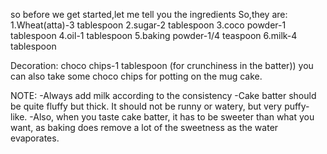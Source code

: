 so before we get started,let me tell you the ingredients
So,they are:
1.Wheat(atta)-3 tablespoon
2.sugar-2 tablespoon
3.coco powder-1 tablespoon
4.oil-1 tablespoon
5.baking powder-1/4 teaspoon
6.milk-4 tablespoon

Decoration:
choco chips-1 tablespoon (for crunchiness in the batter))
you can also take some choco chips for potting on the mug cake.

NOTE: 
-Always add milk according to the consistency
-Cake batter should be quite fluffy but thick. It should not be runny or watery, but very puffy-like.
-Also, when you taste cake batter, it has to be sweeter than what you want, as baking does remove a lot of the sweetness as the water evaporates.